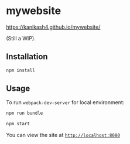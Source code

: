 # mywebsite

https://kanikash4.github.io/mywebsite/

(Still a WIP).

## Installation

````sh
npm install
````

## Usage

To run `webpack-dev-server` for local environment:

````sh
npm run bundle

npm start
````
You can view the site at [`http://localhost:8080`](http://localhost:8080)
